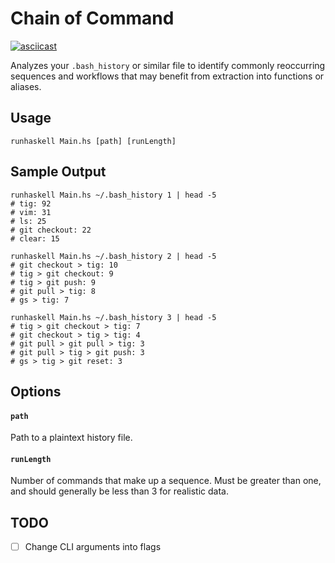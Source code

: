 # Chain of Command

[![asciicast](https://asciinema.org/a/eatpLhfcSLxYx2bMJRATnjhGF.svg)](https://asciinema.org/a/eatpLhfcSLxYx2bMJRATnjhGF)

Analyzes your `.bash_history` or similar file to identify commonly reoccurring sequences and workflows that may benefit from extraction into functions or aliases.

## Usage

```shell
runhaskell Main.hs [path] [runLength]
```

## Sample Output

```shell
runhaskell Main.hs ~/.bash_history 1 | head -5
# tig: 92
# vim: 31
# ls: 25
# git checkout: 22
# clear: 15

runhaskell Main.hs ~/.bash_history 2 | head -5
# git checkout > tig: 10
# tig > git checkout: 9
# tig > git push: 9
# git pull > tig: 8
# gs > tig: 7

runhaskell Main.hs ~/.bash_history 3 | head -5
# tig > git checkout > tig: 7
# git checkout > tig > tig: 4
# git pull > git pull > tig: 3
# git pull > tig > git push: 3
# gs > tig > git reset: 3
```

## Options

#### `path`

Path to a plaintext history file.

#### `runLength`

Number of commands that make up a sequence. Must be greater than one, and should generally be less than 3 for realistic data.

## TODO

* [ ] Change CLI arguments into flags
